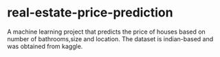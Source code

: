 # real-estate-price-prediction
A machine learning project that predicts the price of houses based on number of bathrooms,size and location.
The dataset is indian-based and was obtained from kaggle.
